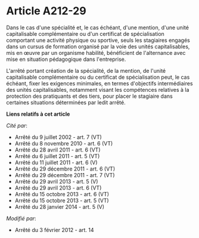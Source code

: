 # Article A212-29

Dans  le cas d'une spécialité et, le cas échéant, d'une mention, d'une unité  capitalisable complémentaire ou d'un certificat
de spécialisation  comportant une activité physique ou sportive, seuls les stagiaires  engagés dans un cursus de formation
organisé par la voie des unités  capitalisables, mis en œuvre par un organisme habilité, bénéficient de  l'alternance avec
mise en situation pédagogique dans l'entreprise. 

L'arrêté  portant création de la spécialité, de la mention, de l'unité  capitalisable complémentaire ou du certificat de
spécialisation peut, le  cas échéant, fixer les exigences minimales, en termes d'objectifs  intermédiaires des unités
capitalisables, notamment visant les  compétences relatives à la protection des pratiquants et des tiers, pour  placer le
stagiaire dans certaines situations déterminées par ledit  arrêté.

**Liens relatifs à cet article**

_Cité par_:

  - Arrêté du 9 juillet 2002 - art. 7 (VT)
  - Arrêté du 8 novembre 2010 - art. 6 (VT)
  - Arrêté du 28 avril 2011 - art. 6 (VT)
  - Arrêté du 6 juillet 2011 - art. 5 (VT)
  - Arrêté du 11 juillet 2011 - art. 6 (V)
  - Arrêté du 29 décembre 2011 - art. 6 (VT)
  - Arrêté du 29 décembre 2011 - art. 7 (VT)
  - Arrêté du 29 avril 2013 - art. 5 (V)
  - Arrêté du 29 avril 2013 - art. 6 (VT)
  - Arrêté du 15 octobre 2013 - art. 6 (VT)
  - Arrêté du 15 octobre 2013 - art. 5 (VT)
  - Arrêté du 28 janvier 2014 - art. 5 (V)

_Modifié par_:

  - Arrêté du 3 février 2012 - art. 14
